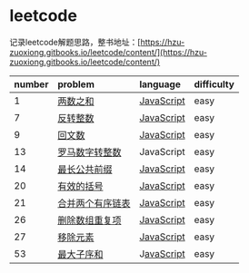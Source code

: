 # leetcode

记录leetcode解题思路，整书地址：[https://hzu-zuoxiong.gitbooks.io/leetcode/content/](https://hzu-zuoxiong.gitbooks.io/leetcode/content/)

| number | problem | language | difficulty |
| :--- | :--- | :--- | :--- |
| 1 | [两数之和](https://leetcode-cn.com/problems/two-sum/description/) | [JavaScript](/liang-shu-zhi-he.md) | easy |
| 7 | [反转整数](https://leetcode-cn.com/problems/reverse-integer/description/) | [JavaScript](/fan-zhuan-zheng-shu.md) | easy |
| 9 | [回文数](https://leetcode-cn.com/problems/palindrome-number/description/) | [JavaScript](/hui-wen-shu.md) | easy |
| 13 | [罗马数字转整数](https://leetcode-cn.com/problems/roman-to-integer/) | JavaScript | easy |
| 14 | [最长公共前缀](https://leetcode-cn.com/problems/longest-common-prefix/description/) | [JavaScript](/zui-chang-gong-gong-qian-zhui.md) | easy |
| 20 | [有效的括号](https://leetcode-cn.com/problems/valid-parentheses/description/) | [JavaScript](/you-xiao-de-kuo-hao.md) | easy |
| 21 | [合并两个有序链表](https://leetcode-cn.com/problems/merge-two-sorted-lists/description/) | [JavaScript](/he-bing-liang-ge-you-xu-lian-biao.md) | easy |
| 26 | [删除数组重复项](https://leetcode-cn.com/problems/remove-duplicates-from-sorted-array/description/) | [JavaScript](/shan-chu-zhong-fu-xiang.md) | easy |
| 27 | [移除元素](https://leetcode-cn.com/problems/remove-element/description/) | [JavaScript](/yi-chu-yuan-su.md) | easy |
| 53 | [最大子序和](https://leetcode-cn.com/problems/maximum-subarray/) | J[avaScript](/zui-da-zi-xu-he.md) | easy |



